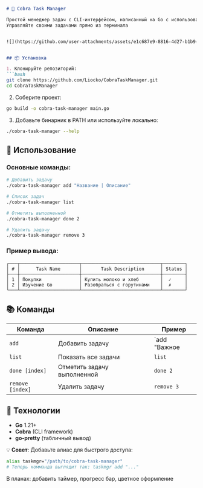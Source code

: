 ```markdown
# 🐍 Cobra Task Manager

Простой менеджер задач с CLI-интерфейсом, написанный на Go с использованием библиотеки **Cobra**.  
Управляйте своими задачами прямо из терминала


![](https://github.com/user-attachments/assets/e1c687e9-8816-4d27-b1b9-5fe9deb08443](https://media.tenor.com/TCMWkxIkF9IAAAAj/dancing-gopher.gif)


## 📦 Установка

1. Клонируйте репозиторий:
```bash
git clone https://github.com/Liocko/CobraTaskManager.git
cd CobraTaskManager
```

2. Соберите проект:
```bash
go build -o cobra-task-manager main.go
```

3. Добавьте бинарник в PATH или используйте локально:
```bash
./cobra-task-manager --help
```

## 🚀 Использование

### Основные команды:
```bash
# Добавить задачу
./cobra-task-manager add "Название | Описание"

# Список задач
./cobra-task-manager list

# Отметить выполненной
./cobra-task-manager done 2

# Удалить задачу
./cobra-task-manager remove 3
```

### Пример вывода:
```
┌───┬──────────────────────┬─────────────────────────────┬────────┐
│ # │      Task Name       │       Task Description      │ Status │
├───┼──────────────────────┼─────────────────────────────┼────────┤
│ 1 │ Покупки              │ Купить молоко и хлеб        │  ✓     │
│ 2 │ Изучение Go          │ Разобраться с горутинами    │  ✗     │
└───┴──────────────────────┴─────────────────────────────┴────────┘
```

## 📚 Команды

| Команда         | Описание                          | Пример                     |
|-----------------|-----------------------------------|----------------------------|
| `add`           | Добавить задачу                   | `add "Важное | Срочно!"`   |
| `list`          | Показать все задачи               | `list`                     |
| `done [index]`  | Отметить задачу выполненной       | `done 2`                   |
| `remove [index]`| Удалить задачу                    | `remove 3`                 |

## 🔧 Технологии
- **Go** 1.21+
- **Cobra** (CLI framework)
- **go-pretty** (табличный вывод)

💡 **Совет**: Добавьте алиас для быстрого доступа:
```bash
alias taskmgr="/path/to/cobra-task-manager"
# Теперь комманда выглядит так: taskmgr add "..." 
```

В планах: добавить таймер, прогресс бар, цветное оформление
